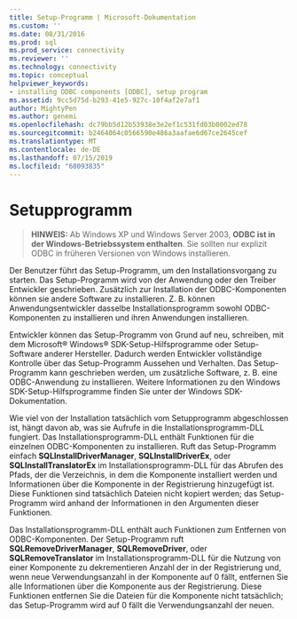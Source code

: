 ```yaml
---
title: Setup-Programm | Microsoft-Dokumentation
ms.custom: ''
ms.date: 08/31/2016
ms.prod: sql
ms.prod_service: connectivity
ms.reviewer: ''
ms.technology: connectivity
ms.topic: conceptual
helpviewer_keywords:
- installing ODBC components [ODBC], setup program
ms.assetid: 9cc5d75d-b293-41e5-927c-10f4af2e7af1
author: MightyPen
ms.author: genemi
ms.openlocfilehash: dc79bb5d12b53938e3e2ef1c531fd03b0002ed78
ms.sourcegitcommit: b2464064c0566590e486a3aafae6d67ce2645cef
ms.translationtype: MT
ms.contentlocale: de-DE
ms.lasthandoff: 07/15/2019
ms.locfileid: "68093835"
---
```

# <a name="setup-program"></a>Setupprogramm
> **HINWEIS:** Ab Windows XP und Windows Server 2003, **ODBC ist in der Windows-Betriebssystem enthalten**. Sie sollten nur explizit ODBC in früheren Versionen von Windows installieren.  
  
 Der Benutzer führt das Setup-Programm, um den Installationsvorgang zu starten. Das Setup-Programm wird von der Anwendung oder den Treiber Entwickler geschrieben. Zusätzlich zur Installation der ODBC-Komponenten können sie andere Software zu installieren. Z. B. können Anwendungsentwickler dasselbe Installationsprogramm sowohl ODBC-Komponenten zu installieren und ihren Anwendungen installieren.  
  
 Entwickler können das Setup-Programm von Grund auf neu, schreiben, mit dem Microsoft® Windows® SDK-Setup-Hilfsprogramme oder Setup-Software anderer Hersteller. Dadurch werden Entwickler vollständige Kontrolle über das Setup-Programm Aussehen und Verhalten. Das Setup-Programm kann geschrieben werden, um zusätzliche Software, z. B. eine ODBC-Anwendung zu installieren. Weitere Informationen zu den Windows SDK-Setup-Hilfsprogramme finden Sie unter der Windows SDK-Dokumentation.  
  
 Wie viel von der Installation tatsächlich vom Setupprogramm abgeschlossen ist, hängt davon ab, was sie Aufrufe in die Installationsprogramm-DLL fungiert. Das Installationsprogramm-DLL enthält Funktionen für die einzelnen ODBC-Komponenten zu installieren. Ruft das Setup-Programm einfach **SQLInstallDriverManager**, **SQLInstallDriverEx**, oder **SQLInstallTranslatorEx** im Installationsprogramm-DLL für das Abrufen des Pfads, der die Verzeichnis, in dem die Komponente installiert werden und Informationen über die Komponente in der Registrierung hinzugefügt ist. Diese Funktionen sind tatsächlich Dateien nicht kopiert werden; das Setup-Programm wird anhand der Informationen in den Argumenten dieser Funktionen.  
  
 Das Installationsprogramm-DLL enthält auch Funktionen zum Entfernen von ODBC-Komponenten. Der Setup-Programm ruft **SQLRemoveDriverManager**, **SQLRemoveDriver**, oder **SQLRemoveTranslator** im Installationsprogramm-DLL für die Nutzung von einer Komponente zu dekrementieren Anzahl der in der Registrierung und, wenn neue Verwendungsanzahl in der Komponente auf 0 fällt, entfernen Sie alle Informationen über die Komponente aus der Registrierung. Diese Funktionen entfernen Sie die Dateien für die Komponente nicht tatsächlich; das Setup-Programm wird auf 0 fällt die Verwendungsanzahl der neuen.
